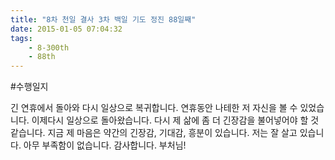 ```yaml
---
title: "8차 천일 결사 3차 백일 기도 정진 88일째"
date: 2015-01-05 07:04:32
tags:
    - 8-300th
    - 88th
---
```


#수행일지

긴 연휴에서 돌아와 다시 일상으로 복귀합니다. 연휴동안 나테한 저 자신을 볼 수 있었습니다. 이제다시 일상으로 돌아왔습니다. 다시 제 삶에 좀 더 긴장감을 불어넣어야 할 것 같습니다. 지금 제 마음은 약간의 긴장감, 기대감, 흥분이 있습니다. 저는 잘 살고 있습니다. 아무 부족함이 없습니다. 감사합니다. 부처님!
